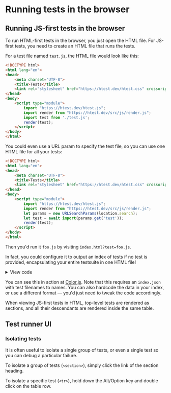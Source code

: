 # Running tests in the browser

## Running JS-first tests in the browser

To run HTML-first tests in the browser, you just open the HTML file.
For JS-first tests, you need to create an HTML file that runs the tests.

For a test file named `test.js`, the HTML file would look like this:

```html
<!DOCTYPE html>
<html lang="en">
<head>
	<meta charset="UTF-8">
	<title>Tests</title>
	<link rel="stylesheet" href="https://htest.dev/htest.css" crossorigin />
</head>
<body>
	<script type="module">
		import "https://htest.dev/htest.js";
		import render from "https://htest.dev/src/js/render.js";
		import test from './test.js';
		render(test);
	</script>
</body>
</html>
```

You could even use a URL param to specify the test file, so you can use one HTML file for all your tests:

```html
<!DOCTYPE html>
<html lang="en">
<head>
	<meta charset="UTF-8">
	<title>Tests</title>
	<link rel="stylesheet" href="https://htest.dev/htest.css" crossorigin />
</head>
<body>
	<script type="module">
		import "https://htest.dev/htest.js";
		import render from "https://htest.dev/src/js/render.js";
		let params = new URLSearchParams(location.search);
		let test = await import(params.get('test'));
		render(test);
	</script>
</body>
</html>
```

Then you'd run it `foo.js` by visiting `index.html?test=foo.js`.

In fact, you could configure it to output an index of tests if no test is provided, encapsulating your entire testsuite in one HTML file!

<details>
<summary>View code</summary>

```html
<!DOCTYPE html>
<html lang="en">
<head>
	<meta charset="UTF-8">
	<title>Tests</title>
	<link rel="stylesheet" href="https://htest.dev/htest.css" crossorigin />
	<script src="https://htest.dev/htest.js" type="module" crossorigin></script>
	<script>
		let params = new URLSearchParams(location.search);
		let test_url = params.get('test');

		if (test_url) {
			let test_url_ext = test_url.match(/\.(\w+)$/)?.[1];

			if (!test_url_ext) {
				test_url += '.js';
			}

			if (/^\w+\.\w+$/.test(test_url)) {
				test_url = `./${test_url}`;
			}

			Promise.all([
				import("https://htest.dev/src/js/render.js").then(m => m.default),
				import(test_url).then(m => m.default),
			]).then(([render, test]) => render(test));
		}
		else if (parent === self) {
			document.documentElement.classList.add('index');

			// Index of all tests
			fetch('./index.json').then(r => r.json()).then(index => {
				index = Object.entries(index).map(([id, name]) => ({ id, name }));

				document.body.innerHTML = `
				<section>
					<h1>Tests</h1>

					<ul id="tests">
						${index.map(test => `
							<li>
								<a href="?test=${test.id}">${test.name}</a>
							</li>
						`).join('\n')}
					</ul>
				</section>
				`;
			});
		}
	</script>
</head>
<body>
</body>
</html>
```

</details>

You can see this in action at [Color.js](https://colorjs.io/test/).
Note that this requires an `index.json` with test filenames to names. You can also hardcode the data in your index, or use a different format — you'd just need to tweak the code accordingly.

<div class=note>

When viewing JS-first tests in HTML, top-level tests are rendered as sections, and all their descendants are rendered inside the same table.

</div>

## Test runner UI

### Isolating tests

It is often useful to isolate a single group of tests, or even a single test so you can debug a particular failure.

To isolate a group of tests (`<section>`), simply click the link of the section heading.

To isolate a specific test (`<tr>`), hold down the Alt/Option key and double click on the table row.
